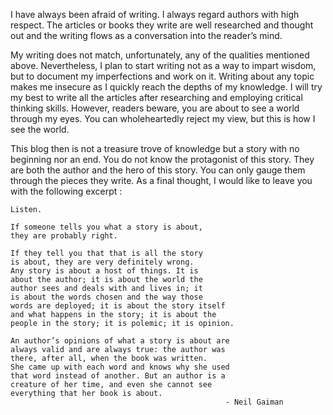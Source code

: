 
I have always been afraid of writing. I always regard authors with high respect. The articles or books they write are well researched and thought out and the writing flows as a conversation into the reader’s mind. 

My writing does not match, unfortunately, any of the qualities mentioned above. Nevertheless, I plan to start writing not as a way to impart wisdom, but to document my imperfections and work on it. Writing about any topic makes me insecure as I quickly reach the depths of my knowledge. I will try my best to write all the articles after researching and employing critical thinking skills. However, readers beware, you are about to see a world through my eyes. You can wholeheartedly reject my view, but this is how I see the world.

This blog then is not a treasure trove of knowledge but a story with no beginning nor an end. You do not know the protagonist of this story. They are both the author and the hero of this story. You can only gauge them through the pieces they write. As a final thought, I would like to leave you with the following excerpt : 

```
Listen.

If someone tells you what a story is about, 
they are probably right.

If they tell you that that is all the story
is about, they are very definitely wrong.
Any story is about a host of things. It is 
about the author; it is about the world the 
author sees and deals with and lives in; it 
is about the words chosen and the way those 
words are deployed; it is about the story itself 
and what happens in the story; it is about the 
people in the story; it is polemic; it is opinion.

An author’s opinions of what a story is about are 
always valid and are always true: the author was 
there, after all, when the book was written. 
She came up with each word and knows why she used
that word instead of another. But an author is a 
creature of her time, and even she cannot see 
everything that her book is about.
                                      			- Neil Gaiman 
```


